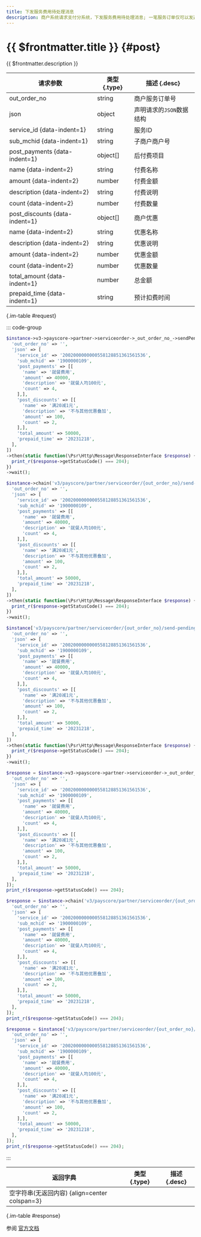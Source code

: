 ```yaml
---
title: 下发服务费用待处理消息
description: 商户系统请求支付分系统，下发服务费用待处理消息; 一笔服务订单仅可以发送一次服务费用待处理消息;
---
```


# {{ $frontmatter.title }} {#post}

{{ $frontmatter.description }}

| 请求参数 | 类型 {.type} | 描述 {.desc}
| --- | --- | ---
| out_order_no | string | 商户服务订单号
| json | object | 声明请求的`JSON`数据结构
| service_id {data-indent=1} | string | 服务ID
| sub_mchid {data-indent=1} | string | 子商户商户号
| post_payments {data-indent=1} | object[] | 后付费项目
| name {data-indent=2} | string | 付费名称
| amount {data-indent=2} | number | 付费金额
| description {data-indent=2} | string | 付费说明
| count {data-indent=2} | number | 付费数量
| post_discounts {data-indent=1} | object[] | 商户优惠
| name {data-indent=2} | string | 优惠名称
| description {data-indent=2} | string | 优惠说明
| amount {data-indent=2} | number | 优惠金额
| count {data-indent=2} | number | 优惠数量
| total_amount {data-indent=1} | number | 总金额
| prepaid_time {data-indent=1} | string | 预计扣费时间

{.im-table #request}

::: code-group

```php [异步纯链式]
$instance->v3->payscore->partner->serviceorder->_out_order_no_->sendPendingmessage->postAsync([
  'out_order_no' => '',
  'json' => [
    'service_id' => '2002000000000558128851361561536',
    'sub_mchid' => '1900000109',
    'post_payments' => [[
      'name' => '就餐费用',
      'amount' => 40000,
      'description' => '就餐人均100元',
      'count' => 4,
    ],],
    'post_discounts' => [[
      'name' => '满20减1元',
      'description' => '不与其他优惠叠加',
      'amount' => 100,
      'count' => 2,
    ],],
    'total_amount' => 50000,
    'prepaid_time' => '20231218',
  ],
])
->then(static function(\Psr\Http\Message\ResponseInterface $response) {
  print_r($response->getStatusCode() === 204);
})
->wait();
```

```php [异步声明式]
$instance->chain('v3/payscore/partner/serviceorder/{out_order_no}/send-pendingmessage')->postAsync([
  'out_order_no' => '',
  'json' => [
    'service_id' => '2002000000000558128851361561536',
    'sub_mchid' => '1900000109',
    'post_payments' => [[
      'name' => '就餐费用',
      'amount' => 40000,
      'description' => '就餐人均100元',
      'count' => 4,
    ],],
    'post_discounts' => [[
      'name' => '满20减1元',
      'description' => '不与其他优惠叠加',
      'amount' => 100,
      'count' => 2,
    ],],
    'total_amount' => 50000,
    'prepaid_time' => '20231218',
  ],
])
->then(static function(\Psr\Http\Message\ResponseInterface $response) {
  print_r($response->getStatusCode() === 204);
})
->wait();
```

```php [异步属性式]
$instance['v3/payscore/partner/serviceorder/{out_order_no}/send-pendingmessage']->postAsync([
  'out_order_no' => '',
  'json' => [
    'service_id' => '2002000000000558128851361561536',
    'sub_mchid' => '1900000109',
    'post_payments' => [[
      'name' => '就餐费用',
      'amount' => 40000,
      'description' => '就餐人均100元',
      'count' => 4,
    ],],
    'post_discounts' => [[
      'name' => '满20减1元',
      'description' => '不与其他优惠叠加',
      'amount' => 100,
      'count' => 2,
    ],],
    'total_amount' => 50000,
    'prepaid_time' => '20231218',
  ],
])
->then(static function(\Psr\Http\Message\ResponseInterface $response) {
  print_r($response->getStatusCode() === 204);
})
->wait();
```

```php [同步纯链式]
$response = $instance->v3->payscore->partner->serviceorder->_out_order_no_->sendPendingmessage->post([
  'out_order_no' => '',
  'json' => [
    'service_id' => '2002000000000558128851361561536',
    'sub_mchid' => '1900000109',
    'post_payments' => [[
      'name' => '就餐费用',
      'amount' => 40000,
      'description' => '就餐人均100元',
      'count' => 4,
    ],],
    'post_discounts' => [[
      'name' => '满20减1元',
      'description' => '不与其他优惠叠加',
      'amount' => 100,
      'count' => 2,
    ],],
    'total_amount' => 50000,
    'prepaid_time' => '20231218',
  ],
]);
print_r($response->getStatusCode() === 204);
```

```php [同步声明式]
$response = $instance->chain('v3/payscore/partner/serviceorder/{out_order_no}/send-pendingmessage')->post([
  'out_order_no' => '',
  'json' => [
    'service_id' => '2002000000000558128851361561536',
    'sub_mchid' => '1900000109',
    'post_payments' => [[
      'name' => '就餐费用',
      'amount' => 40000,
      'description' => '就餐人均100元',
      'count' => 4,
    ],],
    'post_discounts' => [[
      'name' => '满20减1元',
      'description' => '不与其他优惠叠加',
      'amount' => 100,
      'count' => 2,
    ],],
    'total_amount' => 50000,
    'prepaid_time' => '20231218',
  ],
]);
print_r($response->getStatusCode() === 204);
```

```php [同步属性式]
$response = $instance['v3/payscore/partner/serviceorder/{out_order_no}/send-pendingmessage']->post([
  'out_order_no' => '',
  'json' => [
    'service_id' => '2002000000000558128851361561536',
    'sub_mchid' => '1900000109',
    'post_payments' => [[
      'name' => '就餐费用',
      'amount' => 40000,
      'description' => '就餐人均100元',
      'count' => 4,
    ],],
    'post_discounts' => [[
      'name' => '满20减1元',
      'description' => '不与其他优惠叠加',
      'amount' => 100,
      'count' => 2,
    ],],
    'total_amount' => 50000,
    'prepaid_time' => '20231218',
  ],
]);
print_r($response->getStatusCode() === 204);
```

:::

| 返回字典 | 类型 {.type} | 描述 {.desc}
| --- | --- | ---
| 空字符串(无返回内容) {align=center colspan=3}

{.im-table #response}

参阅 [官方文档](https://pay.weixin.qq.com/docs/partner/apis/partner-weixin-pay-score/partner-service-order/send-partner-order-pending-message.html)
